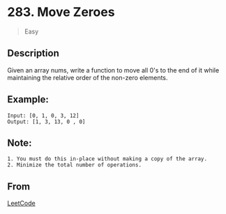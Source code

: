 # 283. Move Zeroes
> Easy

## Description

Given an array nums, write a function to move all 0's to the end of it while maintaining the relative order of the non-zero elements.

## Example:

```
Input: [0, 1, 0, 3, 12]
Output: [1, 3, 13, 0 , 0]
```

## Note:

```
1. You must do this in-place without making a copy of the array.
2. Minimize the total number of operations.
```

## From

[LeetCode](https://leetcode.com/problems/move-zeroes/)